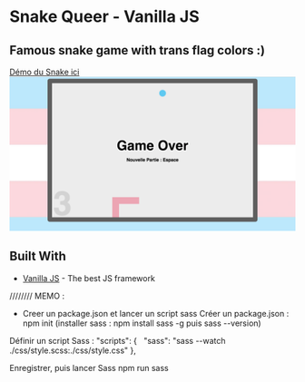 
# Snake Queer - Vanilla JS
## Famous snake game with trans flag colors :)
[Démo du Snake ici](https://shayreichert.github.io/snake_trans/)
[![Snake Trans Queer](screen_snake.png) ](https://shayreichert.github.io/snake_trans/)

## Built With

* [Vanilla JS](http://vanilla-js.com/) - The best JS framework


















////////
MEMO :

- Creer un package.json et lancer un script sass
Créer un package.json : npm init
    (installer sass : npm install sass -g puis sass --version)

Définir un script Sass :
"scripts": {
  "sass": "sass --watch ./css/style.scss:./css/style.css"
},

Enregistrer, puis lancer Sass 
npm run sass
